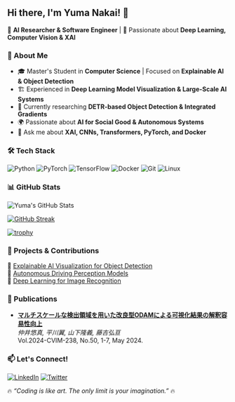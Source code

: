 ## Hi there, I'm Yuma Nakai! 👋

🚀 **AI Researcher & Software Engineer** | 🎯 Passionate about **Deep Learning, Computer Vision & XAI**

### 🧠 About Me
- 🎓 Master's Student in **Computer Science** | Focused on **Explainable AI & Object Detection**
- 🏗️ Experienced in **Deep Learning Model Visualization & Large-Scale AI Systems**
- 🔭 Currently researching **DETR-based Object Detection & Integrated Gradients**
- 🌍 Passionate about **AI for Social Good & Autonomous Systems**
- 💬 Ask me about **XAI, CNNs, Transformers, PyTorch, and Docker**

### 🛠️ Tech Stack
![Python](https://img.shields.io/badge/Python-3776AB?style=for-the-badge&logo=python&logoColor=white)
![PyTorch](https://img.shields.io/badge/PyTorch-EE4C2C?style=for-the-badge&logo=pytorch&logoColor=white)
![TensorFlow](https://img.shields.io/badge/TensorFlow-FF6F00?style=for-the-badge&logo=tensorflow&logoColor=white)
![Docker](https://img.shields.io/badge/Docker-2496ED?style=for-the-badge&logo=docker&logoColor=white)
![Git](https://img.shields.io/badge/Git-F05032?style=for-the-badge&logo=git&logoColor=white)
![Linux](https://img.shields.io/badge/Linux-FCC624?style=for-the-badge&logo=linux&logoColor=black)

### 📊 GitHub Stats
![Yuma's GitHub Stats](https://github-readme-stats.vercel.app/api?username=Yuma82&show_icons=true&theme=tokyonight)

[![GitHub Streak](https://streak-stats.demolab.com/?user=Yuma82&theme=tokyonight)](https://git.io/streak-stats)

[![trophy](https://github-profile-trophy.vercel.app/?username=Yuma82&theme=tokyonight&column=7)](https://github.com/ryo-ma/github-profile-trophy)

### 🚀 Projects & Contributions
🔹 [Explainable AI Visualization for Object Detection](https://github.com/Yuma82/XAI-ObjectDetection)  
🔹 [Autonomous Driving Perception Models](https://github.com/Yuma82/Autonomous-Perception)  
🔹 [Deep Learning for Image Recognition](https://github.com/Yuma82/ImageRecognition-DeepLearning)  

### 📄 Publications
- **[マルチスケールな検出領域を用いた改良型ODAMによる可視化結果の解釈容易性向上](https://jglobal.jst.go.jp/detail?JGLOBAL_ID=202402232850910520)**  
  *仲井悠真, 平川翼, 山下隆義, 藤吉弘亘*  
  Vol.2024-CVIM-238, No.50, 1-7, May 2024.  

### 📫 Let's Connect!
[![LinkedIn](https://img.shields.io/badge/LinkedIn-0077B5?style=for-the-badge&logo=linkedin&logoColor=white)](https://linkedin.com/in/Yuma82)
[![Twitter](https://img.shields.io/badge/Twitter-1DA1F2?style=for-the-badge&logo=twitter&logoColor=white)](https://twitter.com/Yuma82)

🔥 _“Coding is like art. The only limit is your imagination.”_ 🔥
